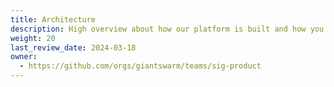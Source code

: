 ```yaml
---
title: Architecture
description: High overview about how our platform is built and how you can interact with it.
weight: 20
last_review_date: 2024-03-18
owner:
  - https://github.com/orgs/giantswarm/teams/sig-product
---
```

